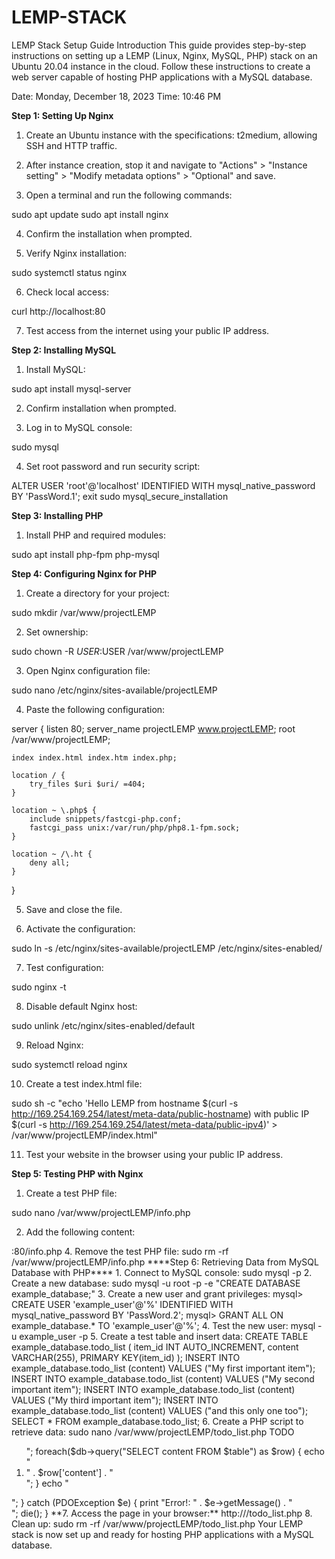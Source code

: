 # LEMP-STACK
LEMP Stack Setup Guide
Introduction
This guide provides step-by-step instructions on setting up a LEMP (Linux, Nginx, MySQL, PHP) stack on an Ubuntu 20.04 instance in the cloud. Follow these instructions to create a web server capable of hosting PHP applications with a MySQL database.

Date: Monday, December 18, 2023
Time: 10:46 PM

**Step 1: Setting Up Nginx**

1. Create an Ubuntu instance with the specifications: t2medium, allowing SSH and HTTP traffic.

2. After instance creation, stop it and navigate to "Actions" > "Instance setting" > "Modify metadata options" > "Optional" and save.

3. Open a terminal and run the following commands:

sudo apt update
sudo apt install nginx

4. Confirm the installation when prompted.

5. Verify Nginx installation:

sudo systemctl status nginx

6. Check local access:

curl http://localhost:80

7. Test access from the internet using your public IP address.

**Step 2: Installing MySQL**

1. Install MySQL:

sudo apt install mysql-server

2. Confirm installation when prompted.

3. Log in to MySQL console:

sudo mysql

4. Set root password and run security script:

ALTER USER 'root'@'localhost' IDENTIFIED WITH mysql_native_password BY 'PassWord.1';
exit
sudo mysql_secure_installation

**Step 3: Installing PHP**

1. Install PHP and required modules:

sudo apt install php-fpm php-mysql

**Step 4: Configuring Nginx for PHP**

1. Create a directory for your project:

sudo mkdir /var/www/projectLEMP

2. Set ownership:

sudo chown -R $USER:$USER /var/www/projectLEMP

3. Open Nginx configuration file:

sudo nano /etc/nginx/sites-available/projectLEMP

4. Paste the following configuration:

server {
    listen 80;
    server_name projectLEMP www.projectLEMP;
    root /var/www/projectLEMP;

    index index.html index.htm index.php;

    location / {
        try_files $uri $uri/ =404;
    }

    location ~ \.php$ {
        include snippets/fastcgi-php.conf;
        fastcgi_pass unix:/var/run/php/php8.1-fpm.sock;
    }

    location ~ /\.ht {
        deny all;
    }
}

5. Save and close the file.

6. Activate the configuration:

sudo ln -s /etc/nginx/sites-available/projectLEMP /etc/nginx/sites-enabled/

7. Test configuration:

sudo nginx -t

8. Disable default Nginx host:

sudo unlink /etc/nginx/sites-enabled/default

9. Reload Nginx:

sudo systemctl reload nginx

10. Create a test index.html file:

sudo sh -c "echo 'Hello LEMP from hostname $(curl -s http://169.254.169.254/latest/meta-data/public-hostname) with public IP $(curl -s http://169.254.169.254/latest/meta-data/public-ipv4)' > /var/www/projectLEMP/index.html"

11. Test your website in the browser using your public IP address.

**Step 5: Testing PHP with Nginx**

1. Create a test PHP file:

sudo nano /var/www/projectLEMP/info.php

2. Add the following content:

<?php
phpinfo();

3. Access the page in your browser:

http://<Public-DNS-Name>:80/info.php

4. Remove the test PHP file:

sudo rm -rf /var/www/projectLEMP/info.php

****Step 6: Retrieving Data from MySQL Database with PHP****

1. Connect to MySQL console:

sudo mysql -p

2. Create a new database:

sudo mysql -u root -p -e "CREATE DATABASE example_database;"

3. Create a new user and grant privileges:

mysql> CREATE USER 'example_user'@'%' IDENTIFIED WITH mysql_native_password BY 'PassWord.2';
mysql> GRANT ALL ON example_database.* TO 'example_user'@'%';

4. Test the new user:

mysql -u example_user -p

5. Create a test table and insert data:

CREATE TABLE example_database.todo_list (
    item_id INT AUTO_INCREMENT,
    content VARCHAR(255),
    PRIMARY KEY(item_id)
);

INSERT INTO example_database.todo_list (content) VALUES ("My first important item");
INSERT INTO example_database.todo_list (content) VALUES ("My second important item");
INSERT INTO example_database.todo_list (content) VALUES ("My third important item");
INSERT INTO example_database.todo_list (content) VALUES ("and this only one too");

SELECT * FROM example_database.todo_list;

6. Create a PHP script to retrieve data:

sudo nano /var/www/projectLEMP/todo_list.php

<?php
$user = "example_user";
$password = "PassWord.2";
$database = "example_database";
$table = "todo_list";

try {
  $db = new PDO("mysql:host=localhost;dbname=$database", $user, $password);
  echo "<h2>TODO</h2><ol>";
  foreach($db->query("SELECT content FROM $table") as $row) {
    echo "<li>" . $row['content'] . "</li>";
  }
  echo "</ol>";
} catch (PDOException $e) {
    print "Error!: " . $e->getMessage() . "<br/>";
    die();
}

**7. Access the page in your browser:**

http://<Public_domain_or_IP>/todo_list.php

8. Clean up:

sudo rm -rf /var/www/projectLEMP/todo_list.php

Your LEMP stack is now set up and ready for hosting PHP applications with a MySQL database.
